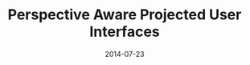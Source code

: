 ---
abstract: ''
authors: ''
award: ''
bibtex: ''
blurb: |-
   During an internship at Amazon I designed, developed, and evaluated eyes and head tracking related user interface elements to use in enhanced reality interfaces in fulfillment centers. I combined concepts from computer graphics with HCI to produce several prototypes and demonstrated the system in its intended environment.
caption: ''
citation: ''
conference: ''
date: '2014-07-23'
image: '/img/pubs/PAPUI_image.png'
pdf: ''
poster: ''
talkslides: /pdfs/PAPUI_talk.pdf
thumbnail: '/img/pubs/PAPUI_thumbnail.png'
title: 'Perspective Aware Projected User Interfaces'
video: ''
video_embed: ''
---